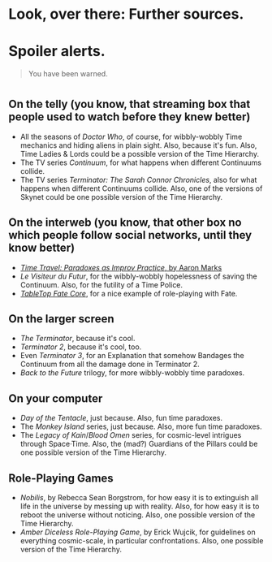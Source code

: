 # Look, over there: Further sources.

# Spoiler alerts.

> You have been warned.

# 

## On the telly \(you know, that streaming box that people used to watch before they knew better\)

* All the seasons of _Doctor Who_, of course, for wibbly-wobbly Time mechanics and hiding aliens in plain sight. Also, because it's fun. Also, Time Ladies & Lords could be a possible version of the Time Hierarchy.
* The TV series _Continuum_, for what happens when different Continuums collide.
* The TV series _Terminator: The Sarah Connor Chronicles_, also for what happens when different Continuums collide. Also, one of the versions of Skynet could be one possible version of the Time Hierarchy.

## On the interweb \(you know, that other box no which people follow social networks, until they know better\)

* [_Time Travel: Paradoxes as Improv Practice_, by Aaron Marks](https://cannibalhalflinggaming.com/2018/07/18/time-travel-paradoxes-as-improv-practice/)
* _Le Visiteur du Futur_, for the wibbly-wobbly hopelessness of saving the Continuum. Also, for the futility of a Time Police.
* [_TableTop Fate Core_](https://www.youtube.com/watch?v=NOFXtAHg7vU), for a nice example of role-playing with Fate.

## On the larger screen

* _The Terminator_, because it's cool.
* _Terminator 2_, because it's cool, too.
* Even _Terminator 3_, for an Explanation that somehow Bandages the Continuum from all the damage done in Terminator 2.
* _Back to the Future_ trilogy, for more wibbly-wobbly time paradoxes.

## On your computer

* _Day of the Tentacle_, just because. Also, fun time paradoxes.
* The _Monkey Island_ series, just because. Also, more fun time paradoxes.
* The _Legacy of Kain_/_Blood Omen_ series, for cosmic-level intrigues through Space·Time. Also, the \(mad?\) Guardians of the Pillars could be one possible version of the Time Hierarchy.

## Role-Playing Games

* _Nobilis_, by Rebecca Sean Borgstrom, for how easy it is to extinguish all life in the universe by messing up with reality. Also, for how easy it is to reboot the universe without noticing. Also, one possible version of the Time Hierarchy.
* _Amber Diceless Role-Playing Game_, by Erick Wujcik, for guidelines on everything cosmic-scale, in particular confrontations. Also, one possible version of the Time Hierarchy.



